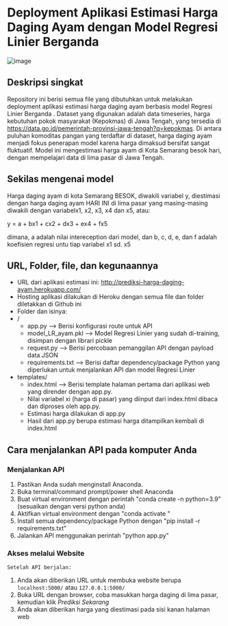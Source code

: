 # Deployment Aplikasi Estimasi Harga Daging Ayam dengan Model Regresi Linier Berganda

![image](https://user-images.githubusercontent.com/70785427/135196237-6b11d2a8-40d9-4e63-80d2-db9c985b6212.png)

## Deskripsi singkat

Repository ini berisi semua file yang dibutuhkan untuk melakukan deployment aplikasi estimasi harga daging ayam berbasis model Regresi Linier Berganda . 
Dataset yang digunakan adalah data timeseries, harga kebutuhan pokok masyarakat (Kepokmas) di Jawa Tengah, yang tersedia di https://data.go.id/pemerintah-provinsi-jawa-tengah?q=kepokmas. Di antara puluhan komoditas pangan yang terdaftar di dataset, harga daging ayam menjadi fokus penerapan model karena harga dimaksud bersifat sangat fluktuatif.
Model ini mengestimasi harga ayam di Kota Semarang besok hari, dengan mempelajari data di lima pasar di Jawa Tengah.

## Sekilas mengenai model

Harga daging ayam di kota Semarang BESOK, diwakili variabel y, diestimasi dengan harga daging ayam HARI INI di lima pasar yang masing-masing diwakili dengan variabelx1, x2, x3, x4 dan x5, atau:

y = a + bx1 + cx2 + dx3 + ex4 + fx5

dimana, a adalah nilai intereception dari model, dan b, c, d, e, dan f adalah koefisien regresi untu tiap variabel x1 sd. x5


## URL, Folder, file, dan kegunaannya

-  URL dari aplikasi estimasi ini: http://prediksi-harga-daging-ayam.herokuapp.com/
-  Hosting aplikasi dilakukan di Heroku dengan semua file dan folder diletakkan di Github ini
-  Folder dan isinya:
-   /
    -   app.py --> Berisi konfigurasi route untuk API
    -   model_LR_ayam.pkl --> Model Regresi Linier yang sudah di-training, disimpan dengan librari pickle
    -   request.py --> Berisi percobaan pemanggilan API dengan payload data JSON
    -   requirements.txt --> Berisi daftar dependency/package Python yang diperlukan untuk menjalankan API dan model Regresi Linier
-   templates/
    -   index.html --> Berisi template halaman pertama dari aplikasi web yang dirender dengan app.py. 
    -   Nilai variabel xi (harga di pasar) yang diinput dari index.html dibaca dan diproses oleh app.py.
    -   Estimasi harga dilakukan di app.py
    -   Hasil dari app.py berupa estimasi harga ditampilkan kembali di index.html

## Cara menjalankan API pada komputer Anda

### Menjalankan API

1. Pastikan Anda sudah menginstall Anaconda. 
2. Buka terminal/command prompt/power shell Anaconda
3. Buat virtual environment dengan perintah "conda create -n <nama-environment> python=3.9" (sesuaikan dengan versi python anda)
4. Aktifkan virtual environment dengan "conda activate <nama-environment>"
5. Install semua dependency/package Python dengan "pip install -r requirements.txt"
6. Jalankan API menggunakan perintah "python app.py"

### Akses melalui Website

    Setelah API berjalan:
1. Anda akan diberikan URL untuk membuka website berupa `localhost:5000/` atau `127.0.0.1:5000/`
2. Buka URL dengan browser, coba masukkan harga daging di lima pasar, kemudian klik _Prediksi Sekarang_
3. Anda akan diberikan harga yang diestimasi pada sisi kanan halaman web
